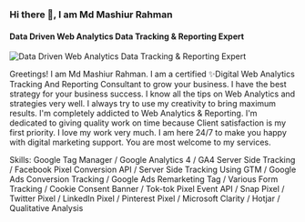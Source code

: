 ### Hi there 👋, I am Md Mashiur Rahman
#### Data Driven Web Analytics Data Tracking & Reporting Expert
![Data Driven Web Analytics Data Tracking & Reporting Expert]( https://media.licdn.com/dms/image/D5616AQGjkeGqeAk11A/profile-displaybackgroundimage-shrink_350_1400/0/1680886652423?e=1714003200&v=beta&t=4f85vOtotq-niFl-lSsLsAbr8S5AZICiWoxFQZDg_Bs)

Greetings! I am Md Mashiur Rahman. I am a certified ✨Digital Web Analytics Tracking And Reporting Consultant to grow your business. I have the best strategy for your business success. I know all the tips on Web Analytics and strategies very well. I always try to use my creativity to bring maximum results. I'm completely addicted to Web Analytics & Reporting. I'm dedicated to giving quality work on time because Client satisfaction is my first priority. I love my work very much. I am here 24/7 to make you happy with digital marketing support. You are most welcome to my services.

Skills: Google Tag Manager / Google Analytics 4 / GA4 Server Side Tracking / Facebook Pixel Conversion API / Server Side Tracking Using GTM / Google Ads Conversion Tracking / Google Ads Remarketing Tag / Various Form Tracking / Cookie Consent Banner / Tok-tok Pixel Event API / Snap Pixel / Twitter Pixel / LinkedIn Pixel / Pinterest Pixel / Microsoft Clarity / Hotjar / Qualitative Analysis





